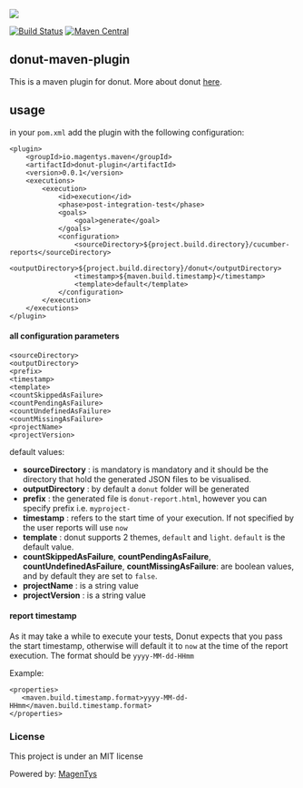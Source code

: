 ![](http://magentys.github.io/donut/img/Donut-05.png)

[![Build Status](https://travis-ci.org/MagenTys/donut-maven-plugin.svg?branch=master)](https://travis-ci.org/MagenTys/donut-maven-plugin) [![Maven Central](https://maven-badges.herokuapp.com/maven-central/io.magentys/donut-maven-plugin/badge.svg)](https://maven-badges.herokuapp.com/maven-central/io.magentys/donut-maven-plugin)

## donut-maven-plugin

This is a maven plugin for donut. More about donut [here](http://github.com/MagenTys/donut).

## usage

in your `pom.xml` add the plugin with the following configuration: 

```
<plugin>
    <groupId>io.magentys.maven</groupId>
    <artifactId>donut-plugin</artifactId>
    <version>0.0.1</version>
    <executions>
        <execution>
            <id>execution</id>
            <phase>post-integration-test</phase>
            <goals>
                <goal>generate</goal>
            </goals>
            <configuration>
                <sourceDirectory>${project.build.directory}/cucumber-reports</sourceDirectory>
                <outputDirectory>${project.build.directory}/donut</outputDirectory>
                <timestamp>${maven.build.timestamp}</timestamp>
                <template>default</template>
            </configuration>
        </execution>
    </executions>
</plugin>
```

#### all configuration parameters

```
<sourceDirectory>
<outputDirectory>
<prefix>
<timestamp>
<template>
<countSkippedAsFailure>
<countPendingAsFailure>
<countUndefinedAsFailure>
<countMissingAsFailure>
<projectName>
<projectVersion>
```

default values:
* **sourceDirectory** : is mandatory is mandatory and it should be the directory that hold the generated JSON files to be visualised.
* **outputDirectory** : by default a `donut` folder will be generated
* **prefix** : the generated file is `donut-report.html`, however you can specify prefix i.e. `myproject-`
* **timestamp** : refers to the start time of your execution. If not specified by the user reports will use `now`
* **template** : donut supports 2 themes, `default` and `light`. `default` is the default value.
* **countSkippedAsFailure**, **countPendingAsFailure**, **countUndefinedAsFailure**, **countMissingAsFailure**: are boolean values, and by default they are set to `false`. 
* **projectName** : is a string value
* **projectVersion** : is a string value

#### report timestamp

As it may take a while to execute your tests, Donut expects that you pass the start timestamp, otherwise will default it to `now` at the time of the report execution. The format should be `yyyy-MM-dd-HHmm`

Example: 

```
<properties>
   <maven.build.timestamp.format>yyyy-MM-dd-HHmm</maven.build.timestamp.format>
</properties>
```

### License

This project is under an MIT license

Powered by: [MagenTys](http://magentys.io)

